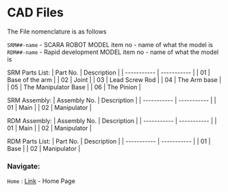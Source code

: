 # CAD Files

The File nomenclature is as follows 

`SRM##-name` - SCARA ROBOT MODEL item no - name of what the model is
`RDM##-name` - Rapid development MODEL item no - name of what the model is

SRM Parts List:
| Part No. | Description |
| ----------- | ----------- |
| 01 | Base of the arm |
| 02 | Joint |
| 03 | Lead Screw Rod |
| 04 | The Arm base |
| 05 | The Manipulator Base |
| 06 | The Pinion |

SRM Assembly:
| Assembly No. | Description |
| ----------- | ----------- |
| 01 | Main |
| 02 | Manipulator |

RDM Assembly:
| Assembly No. | Description |
| ----------- | ----------- |
| 01 | Main |
| 02 | Manipulator |

RDM Parts List:
| Part No. | Description |
| ----------- | ----------- |
| 01 | Base |
| 02 | Manipulator |

### Navigate:
`Home` : [Link](https://github.com/JameelJamous/MySCARAArm) - Home Page

